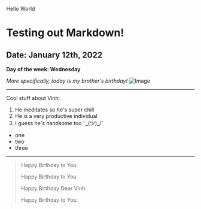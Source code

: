 Hello World

# Testing out Markdown!
## Date: January 12th, 2022
**Day of the week: Wednesday**

*More specifically, today is my brother's birthday!*
![Image](https://upload.wikimedia.org/wikipedia/commons/thumb/d/dd/Birthday_candles.jpg/1200px-Birthday_candles.jpg)

---

Cool stuff about Vinh:
1. He meditates so he's super chill
2. He is a very productive individual
3. I guess he's handsome too ¯\_(ツ)_/¯


* one
* two
* three

---

> Happy Birthday to You
>
> Happy Birthday to You
>
> Happy Birthday Dear Vinh
>
> Happy Birthday to You.
